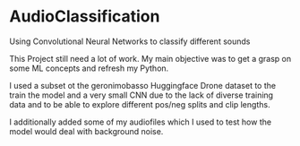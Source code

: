 # AudioClassification
Using Convolutional Neural Networks to classify different sounds

This Project still need a lot of work. My main objective was to get a grasp on some ML concepts and refresh my Python.

I used a subset ot the geronimobasso Huggingface Drone dataset to the train the model and a very small CNN due to the lack of diverse training data and to be able to explore different pos/neg splits and clip lengths. 

I additionally added some of my audiofiles which I used to test how the model would deal with background noise.
